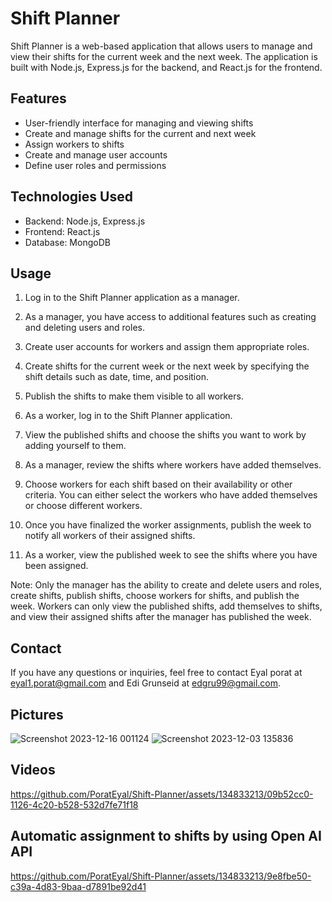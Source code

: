 # Shift Planner

Shift Planner is a web-based application that allows users to manage and view their shifts for the current week and the next week. The application is built with Node.js, Express.js for the backend, and React.js for the frontend.

## Features

- User-friendly interface for managing and viewing shifts
- Create and manage shifts for the current and next week
- Assign workers to shifts
- Create and manage user accounts
- Define user roles and permissions

## Technologies Used

- Backend: Node.js, Express.js
- Frontend: React.js
- Database: MongoDB

## Usage

1. Log in to the Shift Planner application as a manager.

2. As a manager, you have access to additional features such as creating and deleting users and roles.

3. Create user accounts for workers and assign them appropriate roles.

4. Create shifts for the current week or the next week by specifying the shift details such as date, time, and position.

5. Publish the shifts to make them visible to all workers.

6. As a worker, log in to the Shift Planner application.

7. View the published shifts and choose the shifts you want to work by adding yourself to them.

8. As a manager, review the shifts where workers have added themselves.

9. Choose workers for each shift based on their availability or other criteria. You can either select the workers who have added themselves or choose different workers.

10. Once you have finalized the worker assignments, publish the week to notify all workers of their assigned shifts.

11. As a worker, view the published week to see the shifts where you have been assigned.

Note: Only the manager has the ability to create and delete users and roles, create shifts, publish shifts, choose workers for shifts, and publish the week. Workers can only view the published shifts, add themselves to shifts, and view their assigned shifts after the manager has published the week.

## Contact

If you have any questions or inquiries, feel free to contact Eyal porat at eyal1.porat@gmail.com and Edi Grunseid at edgru99@gmail.com.


## Pictures
![Screenshot 2023-12-16 001124](https://github.com/PoratEyal/Shift-Planner/assets/134833213/c1b77b46-f43d-497f-944f-47340283e76b)
![Screenshot 2023-12-03 135836](https://github.com/PoratEyal/Shift-Planner/assets/134833213/d79f6fc7-f500-47c7-94fe-3abf625db1b9)

## Videos
https://github.com/PoratEyal/Shift-Planner/assets/134833213/09b52cc0-1126-4c20-b528-532d7fe71f18

## Automatic assignment to shifts by using Open AI API
https://github.com/PoratEyal/Shift-Planner/assets/134833213/9e8fbe50-c39a-4d83-9baa-d7891be92d41




